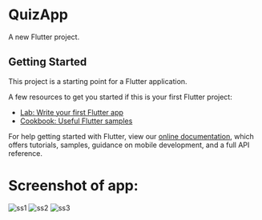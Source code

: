 # QuizApp

A new Flutter project.

## Getting Started

This project is a starting point for a Flutter application.

A few resources to get you started if this is your first Flutter project:

- [Lab: Write your first Flutter app](https://flutter.dev/docs/get-started/codelab)
- [Cookbook: Useful Flutter samples](https://flutter.dev/docs/cookbook)

For help getting started with Flutter, view our
[online documentation](https://flutter.dev/docs), which offers tutorials,
samples, guidance on mobile development, and a full API reference.

# Screenshot of app:
![ss1](https://user-images.githubusercontent.com/62540230/126996775-3811a364-0ad2-4274-8a1e-c492f6ffa3d8.PNG)
![ss2](https://user-images.githubusercontent.com/62540230/126996996-ec54f9a4-91bf-4b84-be44-f81ae6be1f99.PNG)
![ss3](https://user-images.githubusercontent.com/62540230/126997092-4158b3eb-f4a3-4616-85b9-b38e4aeea960.PNG)
